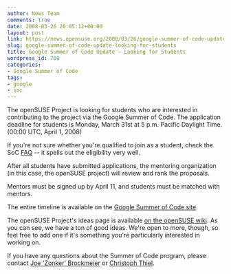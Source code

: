 ```yaml
---
author: News Team
comments: true
date: 2008-03-26 20:05:12+00:00
layout: post
link: https://news.opensuse.org/2008/03/26/google-summer-of-code-update-looking-for-students/
slug: google-summer-of-code-update-looking-for-students
title: Google Summer of Code Update – Looking for Students
wordpress_id: 708
categories:
- Google Summer of Code
tags:
- google
- soc
---
```


The openSUSE Project is looking for students who are interested in contributing to the project via the Google Summer of Code. The application deadline for students is Monday, March 31st at 5 p.m. Pacific Daylight Time. (00:00 UTC, April 1, 2008)





If you're not sure whether you're qualified to join as a student, check the SoC [FAQ](//code.google.com/opensource/gsoc/2008/faqs.html#0.1_eligibility) -- it spells out the eligibility very well. 



After all students have submitted applications, the mentoring organization (in this case, the openSUSE project) will review and rank the proposals.





Mentors must be signed up by April 11, and students must be matched with mentors.





The entire timeline is available on the [Google Summer of Code site](//code.google.com/opensource/gsoc/2008/faqs.html#0.1_timeline).





The openSUSE Project's ideas page is available [on the openSUSE wiki](//en.opensuse.org/Summer_of_Code_2008). As you can see, we have a ton of good ideas. We're open to more, though, so feel free to add one if it's something you're particularly interested in working on.





If you have any questions about the Summer of Code program, please contact [Joe 'Zonker' Brockmeier](mailto:zonker@opensuse.org) or [Christoph Thiel](mailto:cthiel@suse.de).
